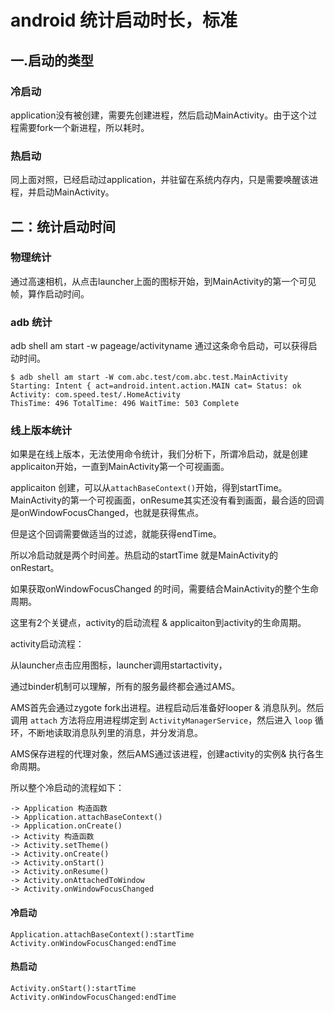 android 统计启动时长，标准
===


## 一.启动的类型

### 冷启动
application没有被创建，需要先创建进程，然后启动MainActivity。由于这个过程需要fork一个新进程，所以耗时。

### 热启动
同上面对照，已经启动过application，并驻留在系统内存内，只是需要唤醒该进程，并启动MainActivity。

## 二：统计启动时间

### 物理统计

通过高速相机，从点击launcher上面的图标开始，到MainActivity的第一个可见帧，算作启动时间。

### adb 统计

adb shell am start -w pageage/activityname  通过这条命令启动，可以获得启动时间。

```
$ adb shell am start -W com.abc.test/com.abc.test.MainActivity
Starting: Intent { act=android.intent.action.MAIN cat= Status: ok
Activity: com.speed.test/.HomeActivity
ThisTime: 496 TotalTime: 496 WaitTime: 503 Complete
```
### 线上版本统计

如果是在线上版本，无法使用命令统计，我们分析下，所谓冷启动，就是创建applicaiton开始，一直到MainActivity第一个可视画面。

applicaiton 创建，可以从`attachBaseContext()`开始，得到startTime。MainActivity的第一个可视画面，onResume其实还没有看到画面，最合适的回调是onWindowFocusChanged，也就是获得焦点。

但是这个回调需要做适当的过滤，就能获得endTime。

所以冷启动就是两个时间差。热启动的startTime 就是MainActivity的onRestart。

如果获取onWindowFocusChanged 的时间，需要结合MainActivity的整个生命周期。

这里有2个关键点，activity的启动流程 & applicaiton到activity的生命周期。

activity启动流程：

从launcher点击应用图标，launcher调用startactivity，

通过binder机制可以理解，所有的服务最终都会通过AMS。

AMS首先会通过zygote fork出进程。进程启动后准备好looper & 消息队列。然后调用 `attach` 方法将应用进程绑定到 `ActivityManagerService`，然后进入 `loop` 循环，不断地读取消息队列里的消息，并分发消息。

AMS保存进程的代理对象，然后AMS通过该进程，创建activity的实例& 执行各生命周期。

所以整个冷启动的流程如下：
```
-> Application 构造函数
-> Application.attachBaseContext()
-> Application.onCreate()
-> Activity 构造函数
-> Activity.setTheme()
-> Activity.onCreate()
-> Activity.onStart()
-> Activity.onResume()
-> Activity.onAttachedToWindow
-> Activity.onWindowFocusChanged
```
#### 冷启动
```
Application.attachBaseContext():startTime
Activity.onWindowFocusChanged:endTime
```
#### 热启动
```
Activity.onStart():startTime
Activity.onWindowFocusChanged:endTime
```